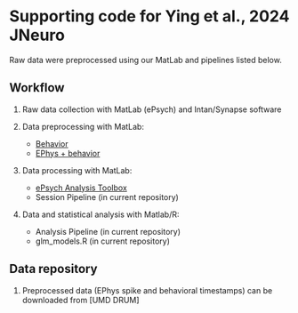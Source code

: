 # Supporting code for Ying et al., 2024 JNeuro
Raw data were preprocessed using our MatLab and pipelines listed below.

## Workflow

1. Raw data collection with MatLab (ePsych) and Intan/Synapse software

2. Data preprocessing with MatLab:
    - [Behavior](https://github.com/caraslab/caraslab-behavior-analysis)
    - [EPhys + behavior](https://github.com/caraslab/caraslab-spikesortingKS2)

3. Data processing with MatLab:
    - [ePsych Analysis Toolbox](https://github.com/caraslab/epa)
    - Session Pipeline (in current repository)
4. Data and statistical analysis with Matlab/R:
    - Analysis Pipeline (in current repository)
    - glm_models.R (in current repository)

## Data repository
1. Preprocessed data (EPhys spike and behavioral timestamps) can be downloaded from [UMD DRUM]
